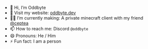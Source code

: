 - 👋 Hi, I’m Oddbyte
- 🌱 Visit my website: [oddbyte.dev](https://oddbyte.dev)
- 👨‍💻 I’m currently making: A private minecraft client with my friend [@ceptea](https://github.com/Ceptea/)
- 📫 How to reach me: Discord `@oddbyte`
- 😄 Pronouns: He / Him
- ⚡ Fun fact: I am a person
